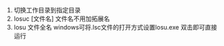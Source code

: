 1. 切换工作目录到指定目录
2. losuc [文件名]        文件名不用加拓展名
3. losu 文件全名   windows可将.lsc文件的打开方式设置losu.exe 双击即可直接运行